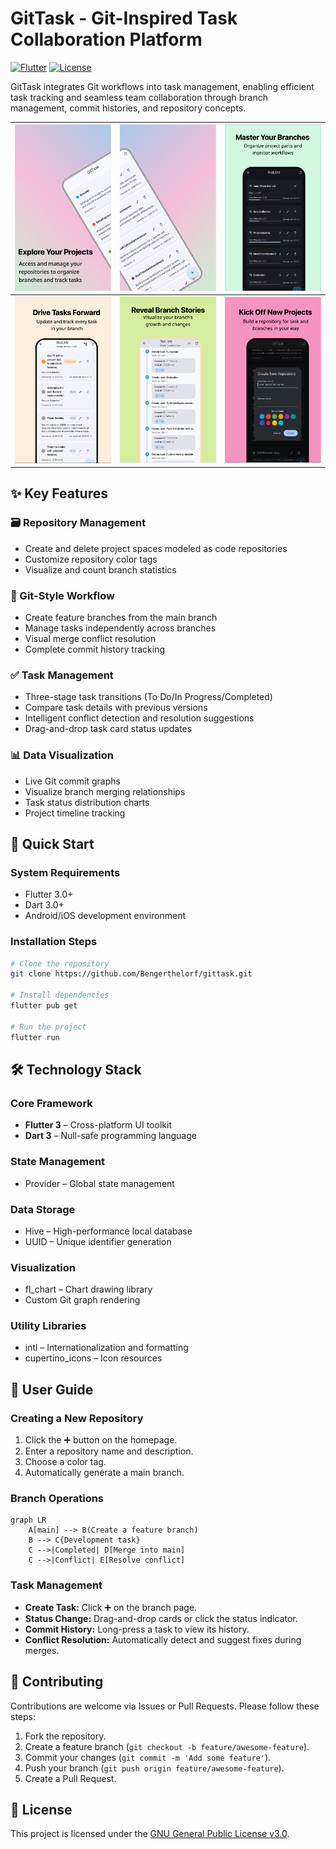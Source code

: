 # GitTask - Git-Inspired Task Collaboration Platform

[![Flutter](https://img.shields.io/badge/Flutter-3.16-blue?logo=flutter)](https://flutter.dev)
[![License](https://img.shields.io/badge/license-GPLv3-blue)](LICENSE)

GitTask integrates Git workflows into task management, enabling efficient task tracking and seamless team collaboration through branch management, commit histories, and repository concepts.

| ![1](assets/img/1.jpeg) | ![2](assets/img/2.jpeg) | ![3](assets/img/3.png) |
| --- | --- | --- |
| ![4](assets/img/4.png) | ![5](assets/img/5.png) | ![6](assets/img/6.png) |

## ✨ Key Features

### 🗃 Repository Management

- Create and delete project spaces modeled as code repositories
- Customize repository color tags
- Visualize and count branch statistics

### 🌿 Git-Style Workflow

- Create feature branches from the main branch
- Manage tasks independently across branches
- Visual merge conflict resolution
- Complete commit history tracking

### ✅ Task Management

- Three-stage task transitions (To Do/In Progress/Completed)
- Compare task details with previous versions
- Intelligent conflict detection and resolution suggestions
- Drag-and-drop task card status updates

### 📊 Data Visualization

- Live Git commit graphs
- Visualize branch merging relationships
- Task status distribution charts
- Project timeline tracking

## 🚀 Quick Start

### System Requirements

- Flutter 3.0+
- Dart 3.0+
- Android/iOS development environment

### Installation Steps

```bash
# Clone the repository
git clone https://github.com/Bengerthelorf/gittask.git

# Install dependencies
flutter pub get

# Run the project
flutter run
```

## 🛠 Technology Stack

### Core Framework

- **Flutter 3** – Cross-platform UI toolkit
- **Dart 3** – Null-safe programming language

### State Management

- Provider – Global state management

### Data Storage

- Hive – High-performance local database
- UUID – Unique identifier generation

### Visualization

- fl_chart – Chart drawing library
- Custom Git graph rendering

### Utility Libraries

- intl – Internationalization and formatting
- cupertino_icons – Icon resources

## 📖 User Guide

### Creating a New Repository

1. Click the ➕ button on the homepage.
2. Enter a repository name and description.
3. Choose a color tag.
4. Automatically generate a main branch.

### Branch Operations

```mermaid
graph LR
    A[main] --> B(Create a feature branch)
    B --> C{Development task}
    C -->|Completed| D[Merge into main]
    C -->|Conflict| E[Resolve conflict]
```

### Task Management

- **Create Task:** Click ➕ on the branch page.
- **Status Change:** Drag-and-drop cards or click the status indicator.
- **Commit History:** Long-press a task to view its history.
- **Conflict Resolution:** Automatically detect and suggest fixes during merges.

## 🤝 Contributing

Contributions are welcome via Issues or Pull Requests. Please follow these steps:

1. Fork the repository.
2. Create a feature branch (`git checkout -b feature/awesome-feature`).
3. Commit your changes (`git commit -m 'Add some feature'`).
4. Push your branch (`git push origin feature/awesome-feature`).
5. Create a Pull Request.

## 📄 License

This project is licensed under the [GNU General Public License v3.0](LICENSE).
